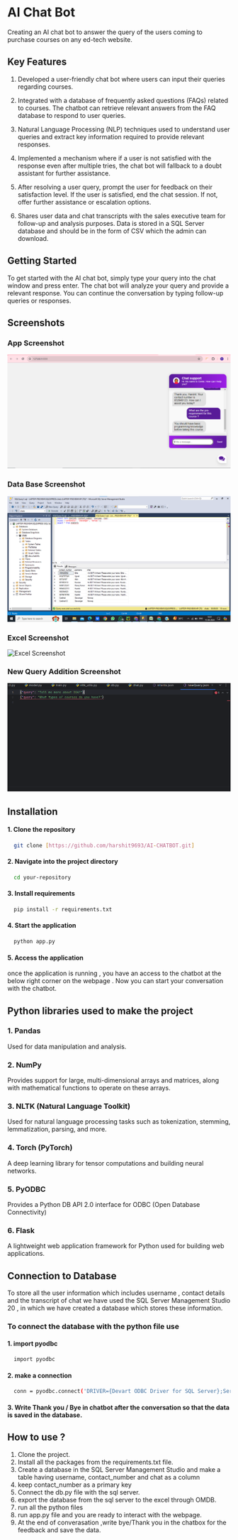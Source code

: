 
# AI Chat Bot

Creating an AI chat bot to answer the query of the users coming to purchase courses on any ed-tech website.

## Key Features 
1. Developed a user-friendly chat bot where users can input their queries regarding courses.

2. Integrated with a database of frequently asked questions (FAQs) related to courses. The chatbot can retrieve relevant answers from the FAQ database to respond to user queries.

3. Natural Language Processing (NLP) techniques used to understand user queries and extract key information required to provide relevant responses.

4. Implemented a mechanism where if a user is not satisfied with the response even after multiple tries, the chat bot will fallback to a doubt assistant for further assistance.

5. After resolving a user query, prompt the user for feedback on their satisfaction level. If the user is satisfied, end the chat session. If not, offer further assistance or escalation options.

6. Shares user data and chat transcripts with the sales executive team for follow-up and analysis purposes. Data is stored in a SQL Server database and should be in the form of CSV which the admin can download.

## Getting Started
To get started with the AI chat bot, simply type your query into the chat window and press enter. The chat bot will analyze your query and provide a relevant response. You can continue the conversation by typing follow-up queries or responses.

## Screenshots
### App Screenshot
![App Screenshot](screenshots/chatui.png)

### Data Base Screenshot
![Data Base Screenshot](screenshots/dbss.png)

### Excel Screenshot
![Excel Screenshot](screenshots/excel_chatbot.png)

### New Query Addition Screenshot
![New Query Screenhot](screenshots/newQuery.png)




## Installation
#### 1. Clone the repository
```bash
  git clone [https://github.com/harshit9693/AI-CHATBOT.git]
```

#### 2. Navigate into the project directory
```bash
  cd your-repository
```

#### 3. Install requirements
```bash
  pip install -r requirements.txt
```

#### 4. Start the application
```bash
  python app.py
```

#### 5. Access the application
once the application is running , you have an access to the chatbot at the below right corner on the webpage . Now you can start your conversation with the chatbot.

## Python libraries used to make the project 
### 1. Pandas 
  Used for data manipulation and analysis.
### 2. NumPy
  Provides support for large, multi-dimensional arrays and matrices, along with mathematical functions to operate on these arrays.
### 3. NLTK (Natural Language Toolkit)
  Used for natural language processing tasks such as tokenization, stemming, lemmatization, parsing, and more.
### 4. Torch (PyTorch)
  A deep learning library for tensor computations and building neural networks.
### 5. PyODBC
   Provides a Python DB API 2.0 interface for ODBC (Open Database Connectivity)
### 6. Flask
  A lightweight web application framework for Python used for building web applications.

## Connection to Database
 To store all the user information which includes username , contact details and the transcript of chat we have used the SQL Server Management Studio 20 , in which we have created a database which stores these information.
### To connect the database with the python file use 
#### 1. import pyodbc
```bash
  import pyodbc
```
#### 2. make a connection
```bash
  conn = pyodbc.connect('DRIVER={Devart ODBC Driver for SQL Server};Server=myserver;Database=mydatabase;')
```
#### 3. Write Thank you / Bye in chatbot after the conversation so that the data is saved in the database.

## How to use ?
1. Clone the project.
2. Install all the packages from the requirements.txt file.
3. Create a database in the SQL Server Management Studio and make a table having username, contact_number and chat as a column
4. keep contact_number as a primary key
5. Connect the db.py file with the sql server.
6. export the database from the sql server to the excel through OMDB.
7. run all the python files 
8. run app.py file and you are ready to interact with the webpage.
9. At the end of converasation ,write bye/Thank you in the chatbox for the feedback and save the data.
